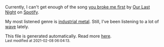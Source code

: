 
  Currently, I can't get enough of the song <a href="https://open.spotify.com/track/7gAfY8Y5aBrsAfNaejxXMY">you broke me first</a> by <a href="https://open.spotify.com/artist/00YTqRClk82aMchQQpYMd5">Our Last Night</a> on <a href="https://open.spotify.com/user/9qz2xtkur2fengfsdcq8dd907?si=kq2SVrUkSNe0z1NJjpt7kg">Spotify</a>.

  My most listened genre is <a href="https://duckduckgo.com/?q=industrial metal music">industrial metal</a>.
  Still, I've been listening to a lot of <a href="https://duckduckgo.com/?q=wave music">wave</a> lately.

  This file is generated automatically. Read more <a href="https://github.com/CodeF0x/CodeF0x/blob/master/IMPORTANT.md">here</a>.
  <br>
  <sub>Last modified at 2021-02-08 06:04:13.</sub>
  